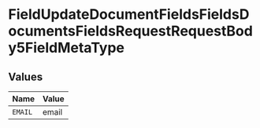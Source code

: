 # FieldUpdateDocumentFieldsFieldsDocumentsFieldsRequestRequestBody5FieldMetaType


## Values

| Name    | Value   |
| ------- | ------- |
| `EMAIL` | email   |
